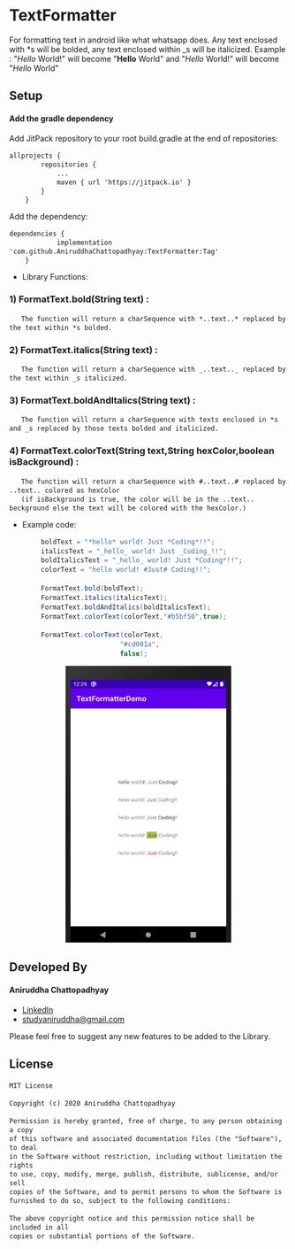 # TextFormatter
For formatting text in android like what whatsapp does. Any text enclosed with *s will be bolded, any text enclosed within _s will be italicized. 
Example :
"*Hello* World!" will become "**Hello** World" and "_Hello_ World!" will become "*Hello* World"

## Setup

####  Add the gradle dependency

Add JitPack repository to your root build.gradle at the end of repositories:
```
allprojects {
		repositories {
			...
			maven { url 'https://jitpack.io' }
		}
	}
```
Add the dependency:
```
dependencies {
	        implementation 'com.github.AniruddhaChattopadhyay:TextFormatter:Tag'
	}
```

* Library Functions: 
### 1) FormatText.bold(String text) :
       The function will return a charSequence with *..text..* replaced by the text within *s bolded.
       
### 2) FormatText.italics(String text) :
       The function will return a charSequence with _..text.._ replaced by the text within _s italicized.

### 3) FormatText.boldAndItalics(String text) :
       The function will return a charSequence with texts enclosed in *s and _s replaced by those texts bolded and italicized.
       
### 4) FormatText.colorText(String text,String hexColor,boolean isBackground) :
       The function will return a charSequence with #..text..# replaced by ..text.. colored as hexColor
       (if isBackground is true, the color will be in the ..text.. beckground else the text will be colored with the hexColor.)
       
* Example code: 
```java
        boldText = "*hello* world! Just *Coding*!!";
        italicsText = "_hello_ world! Just _Coding_!!";
        boldItalicsText = "_hello_ world! Just *Coding*!!";
        colorText = "hello world! #Just# Coding!!";

        FormatText.bold(boldText); 
        FormatText.italics(italicsText);
        FormatText.boldAndItalics(boldItalicsText);
        FormatText.colorText(colorText,"#b5bf50",true);
        
        FormatText.colorText(colorText,
                            "#cd001a",
                            false);
```
<p align="center">
<img src="images/screenshot.PNG" width="300" height="500">
</p>

## Developed By
#### Aniruddha Chattopadhyay
* [LinkedIn](linkedin.com/in/aniruddha-chattopadhyay-448912105/)
* studyaniruddha@gmail.com

Please feel free to suggest any new features to be added to the Library.


## License
```
MIT License

Copyright (c) 2020 Aniruddha Chattopadhyay

Permission is hereby granted, free of charge, to any person obtaining a copy
of this software and associated documentation files (the "Software"), to deal
in the Software without restriction, including without limitation the rights
to use, copy, modify, merge, publish, distribute, sublicense, and/or sell
copies of the Software, and to permit persons to whom the Software is
furnished to do so, subject to the following conditions:

The above copyright notice and this permission notice shall be included in all
copies or substantial portions of the Software.
